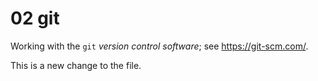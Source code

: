 # 02 git

Working with the `git` *version control software*; see https://git-scm.com/.

This is a new change to the file.